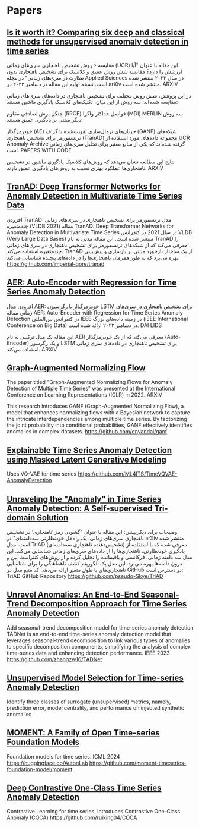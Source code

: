 # Papers 

## [Is it worth it? Comparing six deep and classical methods for unsupervised anomaly detection in time series](https://arxiv.org/abs/2212.11080)
مقایسه ۶ روش تشخیص ناهنجاری سری‌های زمانی (UCR)
این مقاله با عنوان "آیا ارزشش را دارد؟ مقایسه شش روش عمیق و کلاسیک برای تشخیص ناهنجاری بدون نظارت در سری‌های زمانی" در مجله Applied Sciences در سال ۲۰۲۳ منتشر شده است. نسخه اولیه این مقاله در دسامبر ۲۰۲۲ در arXiv منتشر شده است. 
ARXIV

در این پژوهش، شش روش مختلف برای تشخیص ناهنجاری در داده‌های سری‌های زمانی مقایسه شده‌اند. سه روش از این میان، تکنیک‌های کلاسیک یادگیری ماشین هستند:

جنگل برش تصادفی مقاوم (RRCF)
فواصل حداکثر واگرا (MDI)
MERLIN
سه روش دیگر مبتنی بر یادگیری عمیق هستند:

خودرمزگذار (AE)
جریان‌های نرمال‌سازی تقویت‌شده با گراف (GANF)
شبکه‌های ترنسفورمر برای تشخیص ناهنجاری (TranAD)
مجموعه داده‌های مورد استفاده از UCR Anomaly Archive گرفته شده‌اند که یکی از منابع معتبر برای تحلیل سری‌های زمانی است. 
PAPERS WITH CODE

نتایج این مطالعه نشان می‌دهد که روش‌های کلاسیک یادگیری ماشین در تشخیص ناهنجاری‌ها عملکرد بهتری نسبت به روش‌های یادگیری عمیق دارند. 
ARXIV

## [TranAD: Deep Transformer Networks for Anomaly Detection in Multivariate Time Series Data](https://arxiv.org/abs/2201.07284)
افزودن TranAD: مدل ترنسفورمر برای تشخیص ناهنجاری در سری‌های زمانی چندمتغیره (VLDB 2021)
مقاله TranAD: Deep Transformer Networks for Anomaly Detection in Multivariate Time Series در سال 2021 در کنفرانس VLDB (Very Large Data Bases) منتشر شده است.
این مقاله مدلی به نام TranAD را معرفی می‌کند که از شبکه‌های ترنسفورمر برای تشخیص ناهنجاری در سری‌های زمانی چندمتغیره استفاده می‌کند.
TranAD از یک ساختار بازخورد مبتنی بر بازسازی و پیش‌بینی بهره می‌برد که به طور همزمان ناهنجاری‌ها را در داده‌های پیچیده شناسایی می‌کند.
https://github.com/imperial-qore/tranad

## [AER: Auto-Encoder with Regression for Time Series Anomaly Detection](https://arxiv.org/abs/2212.13558)

افزودن مدل AER: خودرمزگذار با رگرسیون LSTM برای تشخیص ناهنجاری در سری‌های زمانی
مقاله AER: Auto-Encoder with Regression for Time Series Anomaly Detection در کنفرانس بین‌المللی IEEE در زمینه داده‌های بزرگ (IEEE International Conference on Big Data) در دسامبر ۲۰۲۲ ارائه شده است. 
DAI LIDS

این مقاله یک مدل ترکیبی به نام AER معرفی می‌کند که از یک خودرمزگذار (Auto-Encoder) و یک رگرسور LSTM برای تشخیص ناهنجاری در داده‌های سری زمانی استفاده می‌کند. 
ARXIV

## [Graph-Augmented Normalizing Flow](https://arxiv.org/abs/2202.07857)

The paper titled "Graph-Augmented Normalizing Flows for Anomaly Detection of Multiple Time Series" was presented at the International Conference on Learning Representations (ICLR) in 2022. 
ARXIV

This research introduces GANF (Graph-Augmented Normalizing Flow), a model that enhances normalizing flows with a Bayesian network to capture the intricate interdependencies among multiple time series. By factorizing the joint probability into conditional probabilities, GANF effectively identifies anomalies in complex datasets.
https://github.com/enyandai/ganf

## [Explainable Time Series Anomaly Detection using Masked Latent Generative Modeling](https://arxiv.org/abs/2311.12550)
Uses VQ-VAE for time series
https://github.com/ML4ITS/TimeVQVAE-AnomalyDetection

## [Unraveling the "Anomaly" in Time Series Anomaly Detection: A Self-supervised Tri-domain Solution](https://arxiv.org/abs/2311.11235)
وضیحات برای دیکریپشن:
این مقاله با عنوان "گشودن رمز ‘ناهنجاری’ در تشخیص ناهنجاری سری‌های زمانی: یک راه‌حل خودنظارتی سه‌دامنه‌ای" در arXiv منتشر شده است.
مدل TriAD (تشخیص‌دهنده ناهنجاری سه‌دامنه‌ای) معرفی شده که با استفاده از یادگیری خودنظارتی، ناهنجاری‌ها را از داده‌های سری‌های زمانی شناسایی می‌کند. این مدل سه دامنه زمانی، فرکانسی و باقیمانده را تحلیل کرده و از روش‌های کنتراست بین و درون دامنه‌ها بهره می‌برد.
این مدل یک الگوریتم کشف ناهماهنگی را برای شناسایی ناهنجاری‌های با طول متغیر ارائه می‌دهد.
کد منبع مدل در GitHub در دسترس است:
TriAD GitHub Repository
https://github.com/pseudo-Skye/TriAD

## [Unravel Anomalies: An End-to-End Seasonal-Trend Decomposition Approach for Time Series Anomaly Detection](https://arxiv.org/abs/2310.00268)
Add seasonal-trend decomposition model for time-series anomaly detection TADNet is an end-to-end time-series anomaly detection model that leverages seasonal-trend decomposition to link various types of anomalies to specific decomposition components, simplifying the analysis of complex time-series data and enhancing detection performance. IEEE 2023
https://github.com/zhangzw16/TADNet

## [Unsupervised Model Selection for Time-series Anomaly Detection](https://arxiv.org/abs/2210.01078)
Identify three classes of surrogate (unsupervised) metrics, namely, prediction error, model centrality, and performance on injected synthetic anomalies

## [MOMENT: A Family of Open Time-series Foundation Models](https://arxiv.org/abs/2402.03885)
Foundation models for time series. ICML 2024 
https://huggingface.co/AutonLab
https://github.com/moment-timeseries-foundation-model/moment

## [Deep Contrastive One-Class Time Series Anomaly Detection](https://arxiv.org/abs/2207.01472)
Contrastive Learning for time series. Introduces Contrastive One-Class Anomaly (COCA)
https://github.com/ruiking04/COCA

